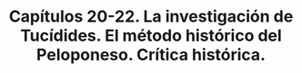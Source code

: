 ---
title: "3. Capítulos 20-22. La investigación de Tucídides. El método histórico del Peloponeso. Crítica histórica."
weight: 3
---
